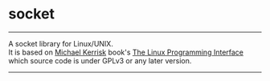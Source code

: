 
# socket

--------------------------------------------------------------------------------

A socket library for Linux/UNIX.  
It is based on [Michael Kerrisk][1] book's [The Linux Programming Interface][2] 
which source code is under GPLv3 or any later version.

--------------------------------------------------------------------------------

[1]: http://man7.org/mtk/index.html
[2]: http://man7.org/tlpi/

